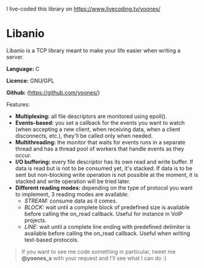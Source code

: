 I live-coded this library on https://www.livecoding.tv/yoones/

Libanio
====


Libanio is a TCP library meant to make your life easier when writing a server.

**Language:** C

**Licence:** GNU/GPL

**Github:** (https://github.com/yoones/)

Features:
- **Multiplexing:** all file descriptors are monitored using epoll().
- **Events-based:** you set a callback for the events you want to watch (when accepting a new client, when receiving data, when a client disconnects, etc.), they'll be called only when needed.
- **Multithreading:** the monitor that waits for events runs in a separate thread and has a thread pool of workers that handle events as they occur.
- **I/O buffering:** every file descriptor has its own read and write buffer. If data is read but is not to be consumed yet, it's stacked. If data is to be sent but non-blocking write operation is not possible at the moment, it is stacked and write operation will be tried later.
- **Different reading modes:** depending on the type of protocol you want to implement, 3 reading modes are available:
  - *STREAM:* consume data as it comes.
  - *BLOCK:* wait until a complete block of predefined size is available before calling the on_read callback. Useful for instance in VoIP projects.
  - *LINE:* wait until a complete line ending with predefined delimiter is available before calling the on_read callback. Useful when writing text-based protocols.

> If you want to see me code something in particular, tweet me **@yoones_s** with your request and I'll see what I can do :)
